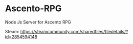 # Ascento-RPG
Node Js Server for Ascento RPG

Steam: https://steamcommunity.com/sharedfiles/filedetails/?id=2854594148
